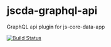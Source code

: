 # jscda-graphql-api

GraphQL api plugin for js-core-data-app

[![Build Status](https://travis-ci.org/js-core-data/jscda-graphql-api.svg?branch=master)](https://travis-ci.org/js-core-data/jscda-graphql-api)
